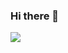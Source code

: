 ### Hi there 👋


<a href="클릭시 이동할 링크" target="_blank"><img src="https://img.shields.io/badge/HTML-black?style=flat-square&logo=html5&logoColor=white"/></a>

<!--
**gurworla/gurworla** is a ✨ _special_ ✨ repository because its `README.md` (this file) appears on your GitHub profile.

Here are some ideas to get you started:

- 🔭 I’m currently working on ...
- 🌱 I’m currently learning ...
- 👯 I’m looking to collaborate on ...
- 🤔 I’m looking for help with ...
- 💬 Ask me about ...
- 📫 How to reach me: ...
- 😄 Pronouns: ...
- ⚡ Fun fact: ...
-->
